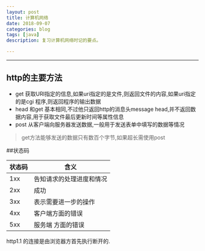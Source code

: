 ```yaml
---
layout: post
title: 计算机网络
date: 2018-09-07
categories: blog
tags: [java]
description: 复习计算机网络时记的要点。

---
```


---

## http的主要方法
- get 获取URI指定的信息,如果uri指定的是文件,则返回文件的内容,如果uri指定的是cgi 程序,则返回程序的输出数据
- head 和get 基本相同,不过他只返回http的消息头message head,并不返回数据内容,用于获取文件最后更新时间等属性信息
- post 从客户端向服务器发送数据,一般用于发送表单中填写的数据等情况
> get方法能够发送的数据只有数百个字节,如果超长需使用post

##状态码

| 状态码 | 含义                     |
| ------ | ------------------------ |
| 1xx    | 告知请求的处理进度和情况 |
| 2xx    | 成功                     |
| 3xx    | 表示需要进一步的操作     |
| 4xx    | 客户端方面的错误         |
| 5xx    | 服务端 方面的错误        |

http1.1 的连接是由浏览器方首先执行断开的.